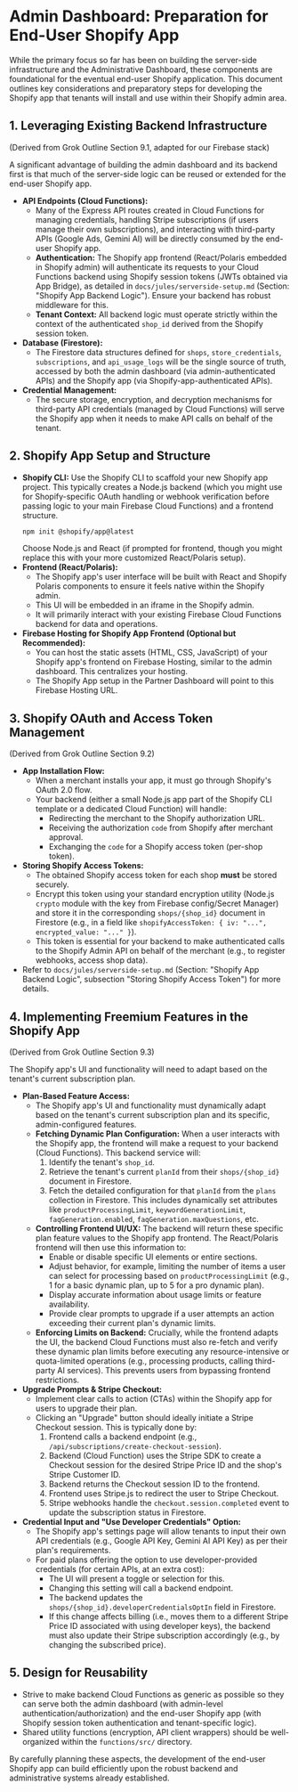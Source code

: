 # Admin Dashboard: Preparation for End-User Shopify App

While the primary focus so far has been on building the server-side infrastructure and the Administrative Dashboard, these components are foundational for the eventual end-user Shopify application. This document outlines key considerations and preparatory steps for developing the Shopify app that tenants will install and use within their Shopify admin area.

## 1. Leveraging Existing Backend Infrastructure

(Derived from Grok Outline Section 9.1, adapted for our Firebase stack)

A significant advantage of building the admin dashboard and its backend first is that much of the server-side logic can be reused or extended for the end-user Shopify app.

*   **API Endpoints (Cloud Functions):**
    *   Many of the Express API routes created in Cloud Functions for managing credentials, handling Stripe subscriptions (if users manage their own subscriptions), and interacting with third-party APIs (Google Ads, Gemini AI) will be directly consumed by the end-user Shopify app.
    *   **Authentication:** The Shopify app frontend (React/Polaris embedded in Shopify admin) will authenticate its requests to your Cloud Functions backend using Shopify session tokens (JWTs obtained via App Bridge), as detailed in `docs/jules/serverside-setup.md` (Section: "Shopify App Backend Logic"). Ensure your backend has robust middleware for this.
    *   **Tenant Context:** All backend logic must operate strictly within the context of the authenticated `shop_id` derived from the Shopify session token.
*   **Database (Firestore):**
    *   The Firestore data structures defined for `shops`, `store_credentials`, `subscriptions`, and `api_usage_logs` will be the single source of truth, accessed by both the admin dashboard (via admin-authenticated APIs) and the Shopify app (via Shopify-app-authenticated APIs).
*   **Credential Management:**
    *   The secure storage, encryption, and decryption mechanisms for third-party API credentials (managed by Cloud Functions) will serve the Shopify app when it needs to make API calls on behalf of the tenant.

## 2. Shopify App Setup and Structure

*   **Shopify CLI:** Use the Shopify CLI to scaffold your new Shopify app project. This typically creates a Node.js backend (which you might use for Shopify-specific OAuth handling or webhook verification before passing logic to your main Firebase Cloud Functions) and a frontend structure.
    ```bash
    npm init @shopify/app@latest
    ```
    Choose Node.js and React (if prompted for frontend, though you might replace this with your more customized React/Polaris setup).
*   **Frontend (React/Polaris):**
    *   The Shopify app's user interface will be built with React and Shopify Polaris components to ensure it feels native within the Shopify admin.
    *   This UI will be embedded in an iframe in the Shopify admin.
    *   It will primarily interact with your existing Firebase Cloud Functions backend for data and operations.
*   **Firebase Hosting for Shopify App Frontend (Optional but Recommended):**
    *   You can host the static assets (HTML, CSS, JavaScript) of your Shopify app's frontend on Firebase Hosting, similar to the admin dashboard. This centralizes your hosting.
    *   The Shopify App setup in the Partner Dashboard will point to this Firebase Hosting URL.

## 3. Shopify OAuth and Access Token Management

(Derived from Grok Outline Section 9.2)

*   **App Installation Flow:**
    *   When a merchant installs your app, it must go through Shopify's OAuth 2.0 flow.
    *   Your backend (either a small Node.js app part of the Shopify CLI template or a dedicated Cloud Function) will handle:
        *   Redirecting the merchant to the Shopify authorization URL.
        *   Receiving the authorization `code` from Shopify after merchant approval.
        *   Exchanging the `code` for a Shopify access token (per-shop token).
*   **Storing Shopify Access Tokens:**
    *   The obtained Shopify access token for each shop **must** be stored securely.
    *   Encrypt this token using your standard encryption utility (Node.js `crypto` module with the key from Firebase config/Secret Manager) and store it in the corresponding `shops/{shop_id}` document in Firestore (e.g., in a field like `shopifyAccessToken: { iv: "...", encrypted_value: "..." }`).
    *   This token is essential for your backend to make authenticated calls to the Shopify Admin API on behalf of the merchant (e.g., to register webhooks, access shop data).
*   Refer to `docs/jules/serverside-setup.md` (Section: "Shopify App Backend Logic", subsection "Storing Shopify Access Token") for more details.

## 4. Implementing Freemium Features in the Shopify App

(Derived from Grok Outline Section 9.3)

The Shopify app's UI and functionality will need to adapt based on the tenant's current subscription plan.

*   **Plan-Based Feature Access:**
    *   The Shopify app's UI and functionality must dynamically adapt based on the tenant's current subscription plan and its specific, admin-configured features.
    *   **Fetching Dynamic Plan Configuration:** When a user interacts with the Shopify app, the frontend will make a request to your backend (Cloud Functions). This backend service will:
        1.  Identify the tenant's `shop_id`.
        2.  Retrieve the tenant's current `planId` from their `shops/{shop_id}` document in Firestore.
        3.  Fetch the detailed configuration for that `planId` from the `plans` collection in Firestore. This includes dynamically set attributes like `productProcessingLimit`, `keywordGenerationLimit`, `faqGeneration.enabled`, `faqGeneration.maxQuestions`, etc.
    *   **Controlling Frontend UI/UX:** The backend will return these specific plan feature values to the Shopify app frontend. The React/Polaris frontend will then use this information to:
        *   Enable or disable specific UI elements or entire sections.
        *   Adjust behavior, for example, limiting the number of items a user can select for processing based on `productProcessingLimit` (e.g., 1 for a basic dynamic plan, up to 5 for a pro dynamic plan).
        *   Display accurate information about usage limits or feature availability.
        *   Provide clear prompts to upgrade if a user attempts an action exceeding their current plan's dynamic limits.
    *   **Enforcing Limits on Backend:** Crucially, while the frontend adapts the UI, the backend Cloud Functions must also re-fetch and verify these dynamic plan limits before executing any resource-intensive or quota-limited operations (e.g., processing products, calling third-party AI services). This prevents users from bypassing frontend restrictions.
*   **Upgrade Prompts & Stripe Checkout:**
    *   Implement clear calls to action (CTAs) within the Shopify app for users to upgrade their plan.
    *   Clicking an "Upgrade" button should ideally initiate a Stripe Checkout session. This is typically done by:
        1.  Frontend calls a backend endpoint (e.g., `/api/subscriptions/create-checkout-session`).
        2.  Backend (Cloud Function) uses the Stripe SDK to create a Checkout session for the desired Stripe Price ID and the shop's Stripe Customer ID.
        3.  Backend returns the Checkout session ID to the frontend.
        4.  Frontend uses Stripe.js to redirect the user to Stripe Checkout.
        5.  Stripe webhooks handle the `checkout.session.completed` event to update the subscription status in Firestore.
*   **Credential Input and "Use Developer Credentials" Option:**
    *   The Shopify app's settings page will allow tenants to input their own API credentials (e.g., Google API Key, Gemini AI API Key) as per their plan's requirements.
    *   For paid plans offering the option to use developer-provided credentials (for certain APIs, at an extra cost):
        *   The UI will present a toggle or selection for this.
        *   Changing this setting will call a backend endpoint.
        *   The backend updates the `shops/{shop_id}.developerCredentialsOptIn` field in Firestore.
        *   If this change affects billing (i.e., moves them to a different Stripe Price ID associated with using developer keys), the backend must also update their Stripe subscription accordingly (e.g., by changing the subscribed price).

## 5. Design for Reusability
*   Strive to make backend Cloud Functions as generic as possible so they can serve both the admin dashboard (with admin-level authentication/authorization) and the end-user Shopify app (with Shopify session token authentication and tenant-specific logic).
*   Shared utility functions (encryption, API client wrappers) should be well-organized within the `functions/src/` directory.

By carefully planning these aspects, the development of the end-user Shopify app can build efficiently upon the robust backend and administrative systems already established.
